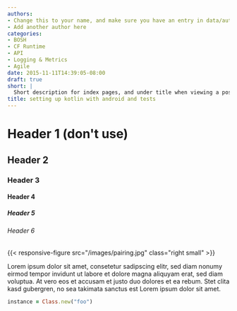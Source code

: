 ```yaml
---
authors:
- Change this to your name, and make sure you have an entry in data/authors.
- Add another author here
categories:
- BOSH
- CF Runtime
- API
- Logging & Metrics
- Agile
date: 2015-11-11T14:39:05-08:00
draft: true
short: |
  Short description for index pages, and under title when viewing a post. Lorem ipsum dolor sit amet, consectetur adipisicing elit, sed do eiusmod tempor incididunt ut labore et dolore magna aliqua. Ut enim ad minim veniam.
title: setting up kotlin with android and tests
---
```


# Header 1 (don't use)

## Header 2

### Header 3

#### Header 4

##### Header 5

###### Header 6

{{< responsive-figure src="/images/pairing.jpg" class="right small" >}}

Lorem ipsum dolor sit amet, consetetur sadipscing elitr, sed diam nonumy eirmod tempor invidunt ut labore et dolore magna aliquyam erat, sed diam voluptua. At vero eos et accusam et justo duo dolores et ea rebum. Stet clita kasd gubergren, no sea takimata sanctus est Lorem ipsum dolor sit amet.

~~~ruby
instance = Class.new("foo")
~~~


